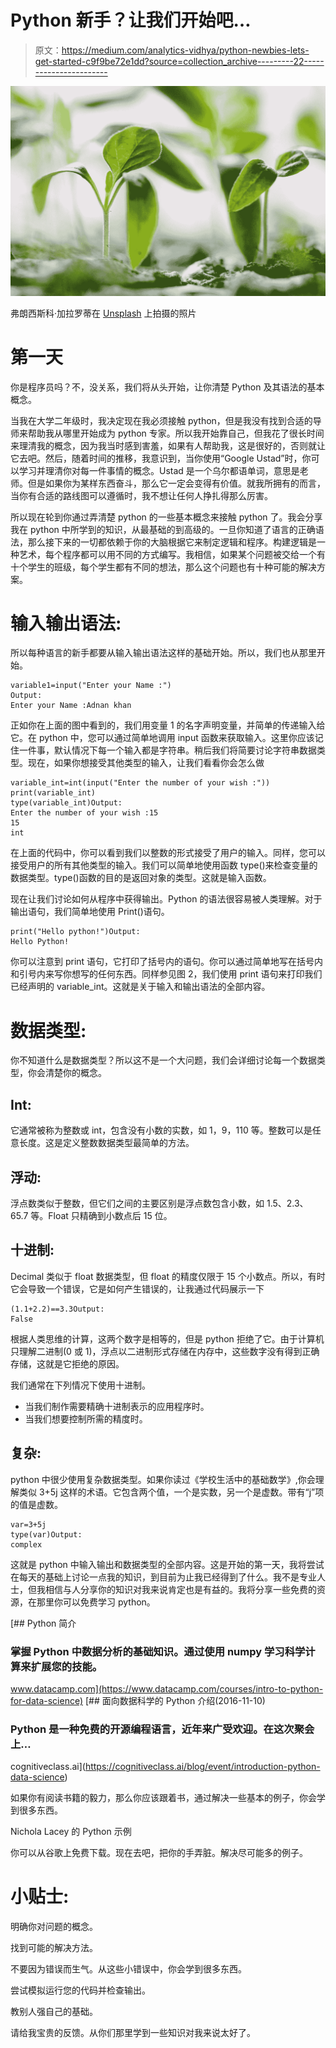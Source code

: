# Python 新手？让我们开始吧…

> 原文：<https://medium.com/analytics-vidhya/python-newbies-lets-get-started-c9f9be72e1dd?source=collection_archive---------22----------------------->

![](img/e9cdae8811d91cd84330edf592ed7dbf.png)

弗朗西斯科·加拉罗蒂在 [Unsplash](https://unsplash.com?utm_source=medium&utm_medium=referral) 上拍摄的照片

# 第一天

你是程序员吗？不，没关系，我们将从头开始，让你清楚 Python 及其语法的基本概念。

当我在大学二年级时，我决定现在我必须接触 python，但是我没有找到合适的导师来帮助我从哪里开始成为 python 专家。所以我开始靠自己，但我花了很长时间来理清我的概念，因为我当时感到害羞，如果有人帮助我，这是很好的，否则就让它去吧。然后，随着时间的推移，我意识到，当你使用“Google Ustad”时，你可以学习并理清你对每一件事情的概念。Ustad 是一个乌尔都语单词，意思是老师。但是如果你为某样东西奋斗，那么它一定会变得有价值。就我所拥有的而言，当你有合适的路线图可以遵循时，我不想让任何人挣扎得那么厉害。

所以现在轮到你通过弄清楚 python 的一些基本概念来接触 python 了。我会分享我在 python 中所学到的知识，从最基础的到高级的。一旦你知道了语言的正确语法，那么接下来的一切都依赖于你的大脑根据它来制定逻辑和程序。构建逻辑是一种艺术，每个程序都可以用不同的方式编写。我相信，如果某个问题被交给一个有十个学生的班级，每个学生都有不同的想法，那么这个问题也有十种可能的解决方案。

# 输入输出语法:

所以每种语言的新手都要从输入输出语法这样的基础开始。所以，我们也从那里开始。

```
variable1=input("Enter your Name :")
Output:
Enter your Name :Adnan khan
```

正如你在上面的图中看到的，我们用变量 1 的名字声明变量，并简单的传递输入给它。在 python 中，您可以通过简单地调用 input 函数来获取输入。这里你应该记住一件事，默认情况下每一个输入都是字符串。稍后我们将简要讨论字符串数据类型。现在，如果你想接受其他类型的输入，让我们看看你会怎么做

```
variable_int=int(input("Enter the number of your wish :"))
print(variable_int)
type(variable_int)Output:
Enter the number of your wish :15
15
int
```

在上面的代码中，你可以看到我们以整数的形式接受了用户的输入。同样，您可以接受用户的所有其他类型的输入。我们可以简单地使用函数 type()来检查变量的数据类型。type()函数的目的是返回对象的类型。这就是输入函数。

现在让我们讨论如何从程序中获得输出。Python 的语法很容易被人类理解。对于输出语句，我们简单地使用 Print()语句。

```
print("Hello python!")Output:
Hello Python!
```

你可以注意到 print 语句，它打印了括号内的语句。你可以通过简单地写在括号内和引号内来写你想写的任何东西。同样参见图 2，我们使用 print 语句来打印我们已经声明的 variable_int。这就是关于输入和输出语法的全部内容。

# 数据类型:

你不知道什么是数据类型？所以这不是一个大问题，我们会详细讨论每一个数据类型，你会清楚你的概念。

## Int:

它通常被称为整数或 int，包含没有小数的实数，如 1，9，110 等。整数可以是任意长度。这是定义整数数据类型最简单的方法。

## 浮动:

浮点数类似于整数，但它们之间的主要区别是浮点数包含小数，如 1.5、2.3、65.7 等。Float 只精确到小数点后 15 位。

## 十进制:

Decimal 类似于 float 数据类型，但 float 的精度仅限于 15 个小数点。所以，有时它会导致一个错误，它是如何产生错误的，让我通过代码展示一下

```
(1.1+2.2)==3.3Output:
False
```

根据人类思维的计算，这两个数字是相等的，但是 python 拒绝了它。由于计算机只理解二进制(0 或 1)，浮点以二进制形式存储在内存中，这些数字没有得到正确存储，这就是它拒绝的原因。

我们通常在下列情况下使用十进制。

*   当我们制作需要精确十进制表示的应用程序时。
*   当我们想要控制所需的精度时。

## 复杂:

python 中很少使用复杂数据类型。如果你读过《学校生活中的基础数学》,你会理解类似 3+5j 这样的术语。它包含两个值，一个是实数，另一个是虚数。带有“j”项的值是虚数。

```
var=3+5j
type(var)Output:
complex
```

这就是 python 中输入输出和数据类型的全部内容。这是开始的第一天，我将尝试在每天的基础上讨论一点我的知识，到目前为止我已经得到了什么。我不是专业人士，但我相信与人分享你的知识对我来说肯定也是有益的。我将分享一些免费的资源，在那里你可以免费学习 python。

[](https://www.datacamp.com/courses/intro-to-python-for-data-science) [## Python 简介

### 掌握 Python 中数据分析的基础知识。通过使用 numpy 学习科学计算来扩展您的技能。

www.datacamp.com](https://www.datacamp.com/courses/intro-to-python-for-data-science) [](https://cognitiveclass.ai/blog/event/introduction-python-data-science) [## 面向数据科学的 Python 介绍(2016-11-10)

### Python 是一种免费的开源编程语言，近年来广受欢迎。在这次聚会上…

cognitiveclass.ai](https://cognitiveclass.ai/blog/event/introduction-python-data-science) 

如果你有阅读书籍的毅力，那么你应该跟着书，通过解决一些基本的例子，你会学到很多东西。

Nichola Lacey 的 Python 示例

你可以从谷歌上免费下载。现在去吧，把你的手弄脏。解决尽可能多的例子。

# 小贴士:

明确你对问题的概念。

找到可能的解决方法。

不要因为错误而生气。从这些小错误中，你会学到很多东西。

尝试模拟运行您的代码并检查输出。

教别人强自己的基础。

请给我宝贵的反馈。从你们那里学到一些知识对我来说太好了。